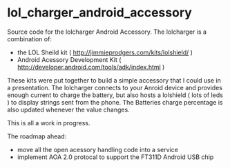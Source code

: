 lol_charger_android_accessory
=============================

Source code for the lolcharger Android Accessory.
The lolcharger is a combination of:
* the LOL Sheild kit ( http://jimmieprodgers.com/kits/lolshield/ )
* Android Acessory Development Kit ( http://developer.android.com/tools/adk/index.html )

These kits were put together to build a simple accessory that I could use in a presentation.
The lolcharger connects to your Anroid device and provides enough current to charge the battery,
but also hosts a lolshield ( lots of leds ) to display strings sent from the phone.  The Batteries
charge percentage is also updated whenever the value changes.

This is all a work in progress.

The roadmap ahead:
* move all the open acessory handling code into a service
* implement AOA 2.0 protocal to support the FT311D Android USB chip


